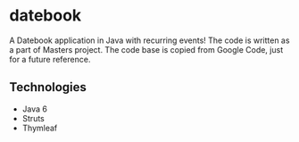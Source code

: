 # datebook
A Datebook application in Java with recurring events! The code is written as a part of Masters project. The code base is copied from Google Code, just for a future reference.

## Technologies
- Java 6
- Struts
- Thymleaf
